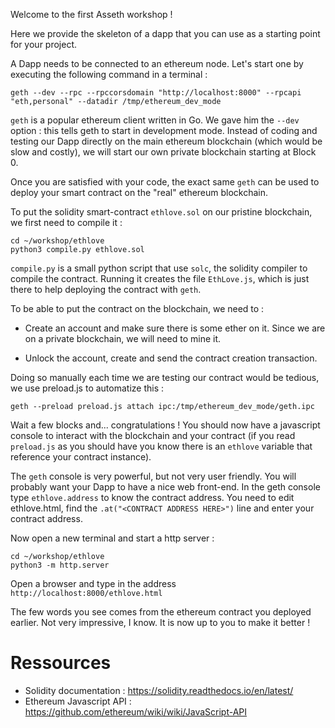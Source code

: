Welcome to the first Asseth workshop !


Here we provide the skeleton of a dapp that you can use as a starting point 
for your project.

A Dapp needs to be connected to an ethereum node. Let's start one by executing 
the following command in a terminal  :

    geth --dev --rpc --rpccorsdomain "http://localhost:8000" --rpcapi "eth,personal" --datadir /tmp/ethereum_dev_mode

`geth` is a popular ethereum client written in Go. We gave him the `--dev`
option : this tells geth to start in development mode. Instead of coding and testing
our Dapp directly on the main ethereum blockchain (which would be slow and
costly), we will start our own private blockchain starting at Block 0.

Once you are satisfied with your code, the exact same `geth` can be used to
deploy your smart contract on the "real" ethereum blockchain.


To put the solidity smart-contract `ethlove.sol` on our pristine blockchain,
we first need to compile it : 

    cd ~/workshop/ethlove
    python3 compile.py ethlove.sol

`compile.py` is a small python script that use `solc`, the solidity compiler
to compile the contract. Running it creates the file `EthLove.js`, which is
just there to help deploying the contract with `geth`.


To be able to put the contract on the blockchain, we need to : 

- Create an account and make sure there is some ether on it. Since we are on a
private blockchain, we will need to mine it.

- Unlock the account, create and send the contract creation transaction.

Doing so manually each time we are testing our contract would be tedious, we
use preload.js to automatize this :

    geth --preload preload.js attach ipc:/tmp/ethereum_dev_mode/geth.ipc

Wait a few blocks and... congratulations ! You should now have a javascript
console to interact with the blockchain and your contract (if you read
`preload.js` as you should have you know there is an `ethlove` variable that
reference your contract instance).


The `geth` console is very powerful, but not very user friendly. You will
probably want your Dapp to have a nice web front-end.  In the geth console
type `ethlove.address` to know the contract address. You need to edit
ethlove.html, find the `.at("<CONTRACT ADDRESS HERE>")` line and enter your
contract address.

Now open a new terminal and start a http server :

    cd ~/workshop/ethlove
    python3 -m http.server


Open a browser and type in the address `http://localhost:8000/ethlove.html`

The few words you see comes from the ethereum contract you deployed earlier.
Not very impressive, I know. It is now up to you to make it better !


Ressources
==========

- Solidity documentation : https://solidity.readthedocs.io/en/latest/
- Ethereum Javascript API : https://github.com/ethereum/wiki/wiki/JavaScript-API
